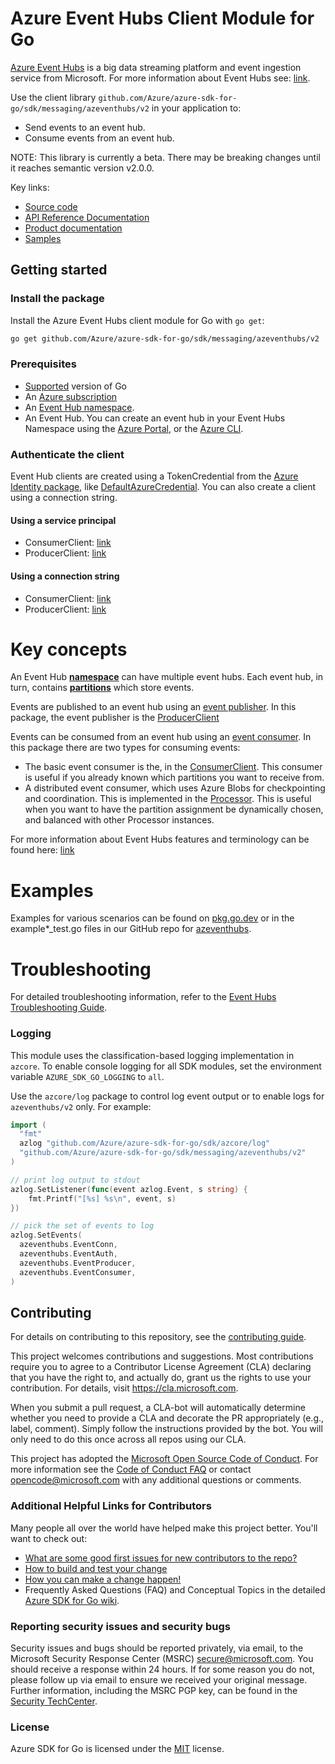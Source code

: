 # Azure Event Hubs Client Module for Go

[Azure Event Hubs](https://azure.microsoft.com/services/event-hubs/) is a big data streaming platform and event ingestion service from Microsoft. For more information about Event Hubs see: [link](https://learn.microsoft.com/azure/event-hubs/event-hubs-about).

Use the client library `github.com/Azure/azure-sdk-for-go/sdk/messaging/azeventhubs/v2` in your application to:

- Send events to an event hub.
- Consume events from an event hub.

NOTE: This library is currently a beta. There may be breaking changes until it reaches semantic version v2.0.0.

Key links:
- [Source code][source]
- [API Reference Documentation][godoc]
- [Product documentation](https://azure.microsoft.com/services/event-hubs/)
- [Samples][godoc_examples]

## Getting started

### Install the package

Install the Azure Event Hubs client module for Go with `go get`:

```bash
go get github.com/Azure/azure-sdk-for-go/sdk/messaging/azeventhubs/v2
```

### Prerequisites

- [Supported](https://aka.ms/azsdk/go/supported-versions) version of Go
- An [Azure subscription](https://azure.microsoft.com/free/)
- An [Event Hub namespace](https://learn.microsoft.com/azure/event-hubs/).
- An Event Hub. You can create an event hub in your Event Hubs Namespace using the [Azure Portal](https://learn.microsoft.com/azure/event-hubs/event-hubs-create), or the [Azure CLI](https://learn.microsoft.com/azure/event-hubs/event-hubs-quickstart-cli).

### Authenticate the client

Event Hub clients are created using a TokenCredential from the [Azure Identity package][azure_identity_pkg], like [DefaultAzureCredential][default_azure_credential].
You can also create a client using a connection string.

#### Using a service principal
 - ConsumerClient: [link](https://aka.ms/azsdk/go/eventhubs/pkg#example-NewConsumerClient)
 - ProducerClient: [link](https://aka.ms/azsdk/go/eventhubs/pkg#example-NewProducerClient)

#### Using a connection string
 - ConsumerClient: [link](https://aka.ms/azsdk/go/eventhubs/pkg#example-NewConsumerClientFromConnectionString)
 - ProducerClient: [link](https://aka.ms/azsdk/go/eventhubs/pkg#example-NewProducerClientFromConnectionString)

# Key concepts

An Event Hub [**namespace**](https://learn.microsoft.com/azure/event-hubs/event-hubs-features#namespace) can have multiple event hubs. Each event hub, in turn, contains [**partitions**](https://learn.microsoft.com/azure/event-hubs/event-hubs-features#partitions) which store events.

Events are published to an event hub using an [event publisher](https://learn.microsoft.com/azure/event-hubs/event-hubs-features#event-publishers). In this package, the event publisher is the [ProducerClient](https://aka.ms/azsdk/go/eventhubs/pkg#ProducerClient)

Events can be consumed from an event hub using an [event consumer](https://learn.microsoft.com/azure/event-hubs/event-hubs-features#event-consumers). In this package there are two types for consuming events: 
- The basic event consumer is the, in the [ConsumerClient](https://aka.ms/azsdk/go/eventhubs/pkg#ConsumerClient). This consumer is useful if you already known which partitions you want to receive from.
- A distributed event consumer, which uses Azure Blobs for checkpointing and coordination. This is implemented in the [Processor](https://aka.ms/azsdk/go/eventhubs/pkg#Processor). This is useful when you want to have the partition assignment be dynamically chosen, and balanced with other Processor instances.

For more information about Event Hubs features and terminology can be found here: [link](https://learn.microsoft.com/azure/event-hubs/event-hubs-features)

# Examples

Examples for various scenarios can be found on [pkg.go.dev](https://aka.ms/azsdk/go/eventhubs/pkg#pkg-examples) or in the example*_test.go files in our GitHub repo for [azeventhubs](https://github.com/Azure/azure-sdk-for-go/blob/main/sdk/messaging/azeventhubs).

# Troubleshooting

For detailed troubleshooting information, refer to the [Event Hubs Troubleshooting Guide][eventhubs_troubleshooting].

### Logging

This module uses the classification-based logging implementation in `azcore`. To enable console logging for all SDK modules, set the environment variable `AZURE_SDK_GO_LOGGING` to `all`. 

Use the `azcore/log` package to control log event output or to enable logs for `azeventhubs/v2` only. For example:

```go
import (
  "fmt"
  azlog "github.com/Azure/azure-sdk-for-go/sdk/azcore/log"
  "github.com/Azure/azure-sdk-for-go/sdk/messaging/azeventhubs/v2"
)

// print log output to stdout
azlog.SetListener(func(event azlog.Event, s string) {
    fmt.Printf("[%s] %s\n", event, s)
})

// pick the set of events to log
azlog.SetEvents(
  azeventhubs.EventConn,
  azeventhubs.EventAuth,
  azeventhubs.EventProducer,
  azeventhubs.EventConsumer,
)
```

## Contributing
For details on contributing to this repository, see the [contributing guide][azure_sdk_for_go_contributing].

This project welcomes contributions and suggestions.  Most contributions require you to agree to a
Contributor License Agreement (CLA) declaring that you have the right to, and actually do, grant us
the rights to use your contribution. For details, visit https://cla.microsoft.com.

When you submit a pull request, a CLA-bot will automatically determine whether you need to provide
a CLA and decorate the PR appropriately (e.g., label, comment). Simply follow the instructions
provided by the bot. You will only need to do this once across all repos using our CLA.

This project has adopted the [Microsoft Open Source Code of Conduct](https://opensource.microsoft.com/codeofconduct/).
For more information see the [Code of Conduct FAQ](https://opensource.microsoft.com/codeofconduct/faq/) or
contact [opencode@microsoft.com](mailto:opencode@microsoft.com) with any additional questions or comments.

### Additional Helpful Links for Contributors  
Many people all over the world have helped make this project better.  You'll want to check out:

* [What are some good first issues for new contributors to the repo?](https://github.com/azure/azure-sdk-for-go/issues?q=is%3Aopen+is%3Aissue+label%3A%22up+for+grabs%22)
* [How to build and test your change][azure_sdk_for_go_contributing_developer_guide]
* [How you can make a change happen!][azure_sdk_for_go_contributing_pull_requests]
* Frequently Asked Questions (FAQ) and Conceptual Topics in the detailed [Azure SDK for Go wiki](https://github.com/azure/azure-sdk-for-go/wiki).

<!-- ### Community-->
### Reporting security issues and security bugs

Security issues and bugs should be reported privately, via email, to the Microsoft Security Response Center (MSRC) <secure@microsoft.com>. You should receive a response within 24 hours. If for some reason you do not, please follow up via email to ensure we received your original message. Further information, including the MSRC PGP key, can be found in the [Security TechCenter](https://www.microsoft.com/msrc/faqs-report-an-issue).

### License

Azure SDK for Go is licensed under the [MIT](https://github.com/Azure/azure-sdk-for-go/blob/main/sdk/messaging/azeventhubs/LICENSE.txt) license.

<!-- LINKS -->
[azure_sdk_for_go_contributing]: https://github.com/Azure/azure-sdk-for-go/blob/main/CONTRIBUTING.md
[azure_sdk_for_go_contributing_developer_guide]: https://github.com/Azure/azure-sdk-for-go/blob/main/CONTRIBUTING.md#developer-guide
[azure_sdk_for_go_contributing_pull_requests]: https://github.com/Azure/azure-sdk-for-go/blob/main/CONTRIBUTING.md#pull-requests

[azure_identity_pkg]: https://pkg.go.dev/github.com/Azure/azure-sdk-for-go/sdk/azidentity
[default_azure_credential]: https://pkg.go.dev/github.com/Azure/azure-sdk-for-go/sdk/azidentity#NewDefaultAzureCredential
[eventhubs_troubleshooting]: https://github.com/Azure/azure-sdk-for-go/blob/main/sdk/messaging/azeventhubs/TROUBLESHOOTING.md
[source]: https://github.com/Azure/azure-sdk-for-go/tree/main/sdk/messaging/azeventhubs
[godoc]: https://aka.ms/azsdk/go/eventhubs/pkg
[godoc_examples]: https://aka.ms/azsdk/go/eventhubs/pkg#pkg-examples
